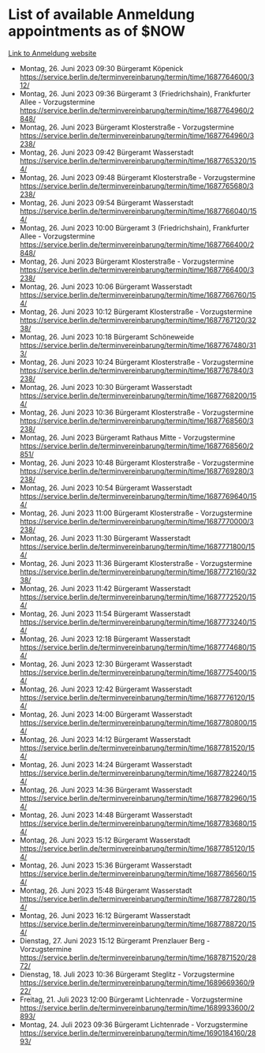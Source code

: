 # List of available Anmeldung appointments as of $NOW
[Link to Anmeldung website](https://service.berlin.de/terminvereinbarung/termin/tag.php?termin=1&anliegen[]=120686&dienstleisterlist=122210,122217,327316,122219,327312,122227,327314,122231,327346,122243,327348,122254,122252,329742,122260,329745,122262,329748,122271,327278,122273,327274,122277,327276,330436,122280,327294,122282,327290,122284,327292,122291,327270,122285,327266,122286,327264,122296,327268,150230,329760,122297,327286,122294,327284,122312,329763,122314,329775,122304,327330,122311,327334,122309,327332,317869,122281,327352,122279,329772,122283,122276,327324,122274,327326,122267,329766,122246,327318,122251,327320,122257,327322,122208,327298,122226,327300&herkunft=http%3A%2F%2Fservice.berlin.de%2Fdienstleistung%2F120686%2F)
- Montag, 26. Juni 2023 09:30 Bürgeramt Köpenick https://service.berlin.de/terminvereinbarung/termin/time/1687764600/312/
- Montag, 26. Juni 2023 09:36 Bürgeramt 3 (Friedrichshain), Frankfurter Allee - Vorzugstermine https://service.berlin.de/terminvereinbarung/termin/time/1687764960/2848/
- Montag, 26. Juni 2023  Bürgeramt Klosterstraße - Vorzugstermine https://service.berlin.de/terminvereinbarung/termin/time/1687764960/3238/
- Montag, 26. Juni 2023 09:42 Bürgeramt Wasserstadt https://service.berlin.de/terminvereinbarung/termin/time/1687765320/154/
- Montag, 26. Juni 2023 09:48 Bürgeramt Klosterstraße - Vorzugstermine https://service.berlin.de/terminvereinbarung/termin/time/1687765680/3238/
- Montag, 26. Juni 2023 09:54 Bürgeramt Wasserstadt https://service.berlin.de/terminvereinbarung/termin/time/1687766040/154/
- Montag, 26. Juni 2023 10:00 Bürgeramt 3 (Friedrichshain), Frankfurter Allee - Vorzugstermine https://service.berlin.de/terminvereinbarung/termin/time/1687766400/2848/
- Montag, 26. Juni 2023  Bürgeramt Klosterstraße - Vorzugstermine https://service.berlin.de/terminvereinbarung/termin/time/1687766400/3238/
- Montag, 26. Juni 2023 10:06 Bürgeramt Wasserstadt https://service.berlin.de/terminvereinbarung/termin/time/1687766760/154/
- Montag, 26. Juni 2023 10:12 Bürgeramt Klosterstraße - Vorzugstermine https://service.berlin.de/terminvereinbarung/termin/time/1687767120/3238/
- Montag, 26. Juni 2023 10:18 Bürgeramt Schöneweide https://service.berlin.de/terminvereinbarung/termin/time/1687767480/313/
- Montag, 26. Juni 2023 10:24 Bürgeramt Klosterstraße - Vorzugstermine https://service.berlin.de/terminvereinbarung/termin/time/1687767840/3238/
- Montag, 26. Juni 2023 10:30 Bürgeramt Wasserstadt https://service.berlin.de/terminvereinbarung/termin/time/1687768200/154/
- Montag, 26. Juni 2023 10:36 Bürgeramt Klosterstraße - Vorzugstermine https://service.berlin.de/terminvereinbarung/termin/time/1687768560/3238/
- Montag, 26. Juni 2023  Bürgeramt Rathaus Mitte - Vorzugstermine https://service.berlin.de/terminvereinbarung/termin/time/1687768560/2851/
- Montag, 26. Juni 2023 10:48 Bürgeramt Klosterstraße - Vorzugstermine https://service.berlin.de/terminvereinbarung/termin/time/1687769280/3238/
- Montag, 26. Juni 2023 10:54 Bürgeramt Wasserstadt https://service.berlin.de/terminvereinbarung/termin/time/1687769640/154/
- Montag, 26. Juni 2023 11:00 Bürgeramt Klosterstraße - Vorzugstermine https://service.berlin.de/terminvereinbarung/termin/time/1687770000/3238/
- Montag, 26. Juni 2023 11:30 Bürgeramt Wasserstadt https://service.berlin.de/terminvereinbarung/termin/time/1687771800/154/
- Montag, 26. Juni 2023 11:36 Bürgeramt Klosterstraße - Vorzugstermine https://service.berlin.de/terminvereinbarung/termin/time/1687772160/3238/
- Montag, 26. Juni 2023 11:42 Bürgeramt Wasserstadt https://service.berlin.de/terminvereinbarung/termin/time/1687772520/154/
- Montag, 26. Juni 2023 11:54 Bürgeramt Wasserstadt https://service.berlin.de/terminvereinbarung/termin/time/1687773240/154/
- Montag, 26. Juni 2023 12:18 Bürgeramt Wasserstadt https://service.berlin.de/terminvereinbarung/termin/time/1687774680/154/
- Montag, 26. Juni 2023 12:30 Bürgeramt Wasserstadt https://service.berlin.de/terminvereinbarung/termin/time/1687775400/154/
- Montag, 26. Juni 2023 12:42 Bürgeramt Wasserstadt https://service.berlin.de/terminvereinbarung/termin/time/1687776120/154/
- Montag, 26. Juni 2023 14:00 Bürgeramt Wasserstadt https://service.berlin.de/terminvereinbarung/termin/time/1687780800/154/
- Montag, 26. Juni 2023 14:12 Bürgeramt Wasserstadt https://service.berlin.de/terminvereinbarung/termin/time/1687781520/154/
- Montag, 26. Juni 2023 14:24 Bürgeramt Wasserstadt https://service.berlin.de/terminvereinbarung/termin/time/1687782240/154/
- Montag, 26. Juni 2023 14:36 Bürgeramt Wasserstadt https://service.berlin.de/terminvereinbarung/termin/time/1687782960/154/
- Montag, 26. Juni 2023 14:48 Bürgeramt Wasserstadt https://service.berlin.de/terminvereinbarung/termin/time/1687783680/154/
- Montag, 26. Juni 2023 15:12 Bürgeramt Wasserstadt https://service.berlin.de/terminvereinbarung/termin/time/1687785120/154/
- Montag, 26. Juni 2023 15:36 Bürgeramt Wasserstadt https://service.berlin.de/terminvereinbarung/termin/time/1687786560/154/
- Montag, 26. Juni 2023 15:48 Bürgeramt Wasserstadt https://service.berlin.de/terminvereinbarung/termin/time/1687787280/154/
- Montag, 26. Juni 2023 16:12 Bürgeramt Wasserstadt https://service.berlin.de/terminvereinbarung/termin/time/1687788720/154/
- Dienstag, 27. Juni 2023 15:12 Bürgeramt Prenzlauer Berg - Vorzugstermine https://service.berlin.de/terminvereinbarung/termin/time/1687871520/2872/
- Dienstag, 18. Juli 2023 10:36 Bürgeramt Steglitz - Vorzugstermine https://service.berlin.de/terminvereinbarung/termin/time/1689669360/922/
- Freitag, 21. Juli 2023 12:00 Bürgeramt Lichtenrade - Vorzugstermine https://service.berlin.de/terminvereinbarung/termin/time/1689933600/2893/
- Montag, 24. Juli 2023 09:36 Bürgeramt Lichtenrade - Vorzugstermine https://service.berlin.de/terminvereinbarung/termin/time/1690184160/2893/
